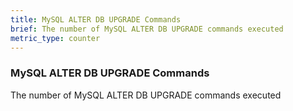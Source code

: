 ```yaml
---
title: MySQL ALTER DB UPGRADE Commands
brief: The number of MySQL ALTER DB UPGRADE commands executed
metric_type: counter
---
```

### MySQL ALTER DB UPGRADE Commands

The number of MySQL ALTER DB UPGRADE commands executed
